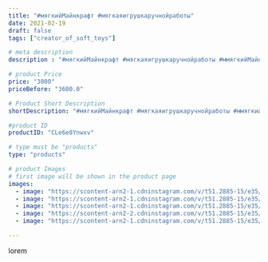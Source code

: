 ```yaml
---
title: "#мягкийМайнкрафт #мягкаяигрушкаручнойработы"
date: 2021-02-19
draft: false
tags: ["creator_of_soft_toys"]

# meta description
description : "#мягкийМайнкрафт #мягкаяигрушкаручнойработы #ммягкийМайнкрафт #мягкаяигрушка #майнкрафт #майнкрафтмягкий #спрутмайнкрафт #паукмайнкрафт"

# product Price
price: "3000"
priceBefore: "3600.0"

# Product Short Description
shortDescription: "#мягкийМайнкрафт #мягкаяигрушкаручнойработы #ммягкийМайнкрафт #мягкаяигрушка #майнкрафт #майнкрафтмягкий #спрутмайнкрафт #паукмайнкрафт"

#product ID
productID: "CLe6e8Ynwxv"

# type must be "products"
type: "products"

# product Images
# first image will be shown in the product page
images:
  - image: "https://scontent-arn2-1.cdninstagram.com/v/t51.2885-15/e35/152394511_252204149712538_3155974103808467070_n.jpg?se=7&tp=1&_nc_ht=scontent-arn2-1.cdninstagram.com&_nc_cat=110&_nc_ohc=oa2_kPp_WZIAX_oJK2A&oh=bf0f4b92f67af235cadf72270df5a1c7&oe=606BE93B&ig_cache_key=MjUxMjcwMjg1MDMzMTMxMzc4MA%3D%3D.2"
  - image: "https://scontent-arn2-1.cdninstagram.com/v/t51.2885-15/e35/151757650_1116802448742102_1478875809228196943_n.jpg?se=7&tp=1&_nc_ht=scontent-arn2-1.cdninstagram.com&_nc_cat=106&_nc_ohc=mXuNIESKPzwAX9OJV5A&oh=3060ab073874f8634ec7d684b94f2a01&oe=606A6BB6&ig_cache_key=MjUxMjcwMjg1MDM2NTAwMTQwNw%3D%3D.2"
  - image: "https://scontent-arn2-1.cdninstagram.com/v/t51.2885-15/e35/151474673_335668287768495_8910931533367968660_n.jpg?se=7&tp=1&_nc_ht=scontent-arn2-1.cdninstagram.com&_nc_cat=103&_nc_ohc=wDQtAsRq11gAX9nroOD&oh=50f7520bd7e739f87ad3bf5f94bc5349&oe=606B9F23&ig_cache_key=MjUxMjcwMjg1MDM4MTgxNjA1MA%3D%3D.2"
  - image: "https://scontent-arn2-2.cdninstagram.com/v/t51.2885-15/e35/152047420_1789827224528012_311172820046566361_n.jpg?tp=1&_nc_ht=scontent-arn2-2.cdninstagram.com&_nc_cat=108&_nc_ohc=Z62RW8jTGGgAX-deVKo&oh=039fc344d75f631a09e252d4a85ec4dc&oe=606B0DD2&ig_cache_key=MjUxMjcwMjg1MDMzOTgyODQ3OQ%3D%3D.2"
  - image: "https://scontent-arn2-1.cdninstagram.com/v/t51.2885-15/e35/152029081_887450075143154_5169763525593183329_n.jpg?se=7&tp=1&_nc_ht=scontent-arn2-1.cdninstagram.com&_nc_cat=102&_nc_ohc=Y3j89KUOylkAX9GfJC0&oh=2e97ae4b52b5f79c59535398ea611468&oe=606BEB8A&ig_cache_key=MjUxMjcwMjg1MDM1NjcxMDg5MQ%3D%3D.2"

---
```

lorem
